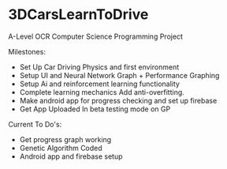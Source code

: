 # 3DCarsLearnToDrive
 A-Level OCR Computer Science Programming Project


Milestones:  
- Set Up Car Driving Physics and first environment  
- Setup UI and Neural Network Graph + Performance Graphing 
- Setup Ai and reinforcement learning functionality  
- Complete learning mechanics Add anti-overfitting. 
- Make android app for progress checking and set up firebase 
- Get App Uploaded In beta testing mode on GP 

Current To Do's:
- Get progress graph working
- Genetic Algorithm Coded
- Android app and firebase setup
